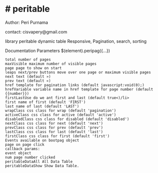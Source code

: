 ﻿<h1># peritable</h1>
<p>Author: Peri Purnama</p>
<p>contact: cisvapery@gmail.com</p>
library peritable dynamic table Responsive, Pagination, search, sorting

Documentation
Parameters $(element).peripag({...})

<pre><code>total number of pages
maxVisible maximum number of visible pages
page page to show on start
leaps next/prev buttons move over one page or maximum visible pages
next text (default »)
prev text (default «)
href template for pagination links (default javascript:void(0);)
hrefVariable variable name in href template for page number (default {{number}})
firstLastUse do we ant first and last (default true<)/li>
first name of first (default 'FIRST')
last name of last (default 'LAST')
wrapClass css class for wrap (default 'pagination')
activeClass css class for active (default 'active')
disabledClass css class for disabled (default 'disabled')
nextClass css class for next (default 'next')
prevClass css class for prev (default 'prev')
lastClass css class for last (default 'last')
firstClass css class for first (default 'first')
Events available on bootpag object
page on page click 
callback params:
event object
num page number clicked
peritableDataAll All Data Table
peritableDataShow Show Data Table.
</code></pre>
